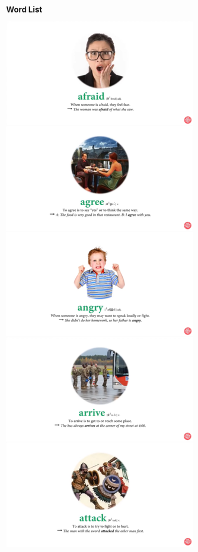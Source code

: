 <!--title: 4000 Essential English words 1 unit 1
description: 4000 Essential English Words
type: 4000E
firstPicture: http://static-blog.top234.top/image/1.png
status: 1
priority: 6
=top234=-->

##  Word List



![afraid](pic/4000E/001/afraid.png)
![agree](pic/4000E/001/agree.png)
![angry](pic/4000E/001/angry.png)
![arrive](pic/4000E/001/arrive.png)
![attack](pic/4000E/001/attack.png)